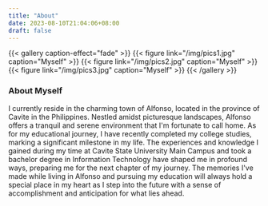 ```yaml
---
title: "About"
date: 2023-08-10T21:04:06+08:00
draft: false
---
```

{{< gallery caption-effect="fade" >}}
  {{< figure link="/img/pics1.jpg" caption="Myself" >}}
  {{< figure link="/img/pics2.jpg" caption="Myself" >}}
  {{< figure link="/img/pics3.jpg" caption="Myself" >}}
{{< /gallery >}}

### About Myself

I currently reside in the charming town of Alfonso, located in the province of Cavite in the Philippines. Nestled amidst picturesque landscapes, Alfonso offers a tranquil and serene environment that I'm fortunate to call home. As for my educational journey, I have recently completed my college studies, marking a significant milestone in my life. The experiences and knowledge I gained during my time at Cavite State University Main Campus and took a bachelor degree in Information Technology have shaped me in profound ways, preparing me for the next chapter of my journey. The memories I've made while living in Alfonso and pursuing my education will always hold a special place in my heart as I step into the future with a sense of accomplishment and anticipation for what lies ahead.